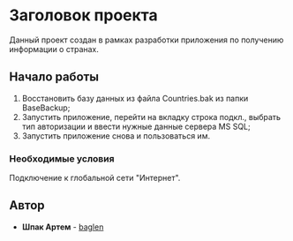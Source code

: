 # Заголовок проекта

Данный проект создан в рамках разработки приложения по получению информации о странах.
  
## Начало работы

1. Восстановить базу данных из файла Countries.bak из папки BaseBackup;
2. Запустить приложение, перейти на вкладку строка подкл., выбрать тип авторизации и ввести нужные данные сервера MS SQL;
3. Запустить приложение снова и пользоваться им.

### Необходимые условия

Подключение к глобальной сети "Интернет".

## Автор

* **Шпак Артем**  - [baglen](https://github.com/baglen)
